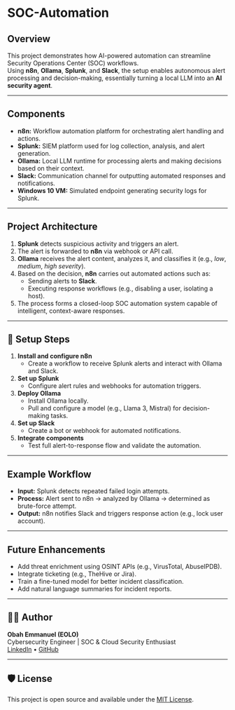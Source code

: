 # SOC-Automation
##  Overview
This project demonstrates how AI-powered automation can streamline Security Operations Center (SOC) workflows.  
Using **n8n**, **Ollama**, **Splunk**, and **Slack**, the setup enables autonomous alert processing and decision-making, essentially turning a local LLM into an **AI security agent**.

---

## Components
- **n8n:** Workflow automation platform for orchestrating alert handling and actions.  
- **Splunk:** SIEM platform used for log collection, analysis, and alert generation.  
- **Ollama:** Local LLM runtime for processing alerts and making decisions based on their context.  
- **Slack:** Communication channel for outputting automated responses and notifications.  
- **Windows 10 VM:** Simulated endpoint generating security logs for Splunk.

---

## Project Architecture
1. **Splunk** detects suspicious activity and triggers an alert.  
2. The alert is forwarded to **n8n** via webhook or API call.  
3. **Ollama** receives the alert content, analyzes it, and classifies it (e.g., *low*, *medium*, *high severity*).  
4. Based on the decision, **n8n** carries out automated actions such as:
   - Sending alerts to **Slack**.
   - Executing response workflows (e.g., disabling a user, isolating a host).
5. The process forms a closed-loop SOC automation system capable of intelligent, context-aware responses.

---

## 🧰 Setup Steps
1. **Install and configure n8n**
   - Create a workflow to receive Splunk alerts and interact with Ollama and Slack.
2. **Set up Splunk**
   - Configure alert rules and webhooks for automation triggers.
3. **Deploy Ollama**
   - Install Ollama locally.
   - Pull and configure a model (e.g., Llama 3, Mistral) for decision-making tasks.
4. **Set up Slack**
   - Create a bot or webhook for automated notifications.
5. **Integrate components**
   - Test full alert-to-response flow and validate the automation.

---

## Example Workflow
- **Input:** Splunk detects repeated failed login attempts.  
- **Process:** Alert sent to n8n → analyzed by Ollama → determined as brute-force attempt.  
- **Output:** n8n notifies Slack and triggers response action (e.g., lock user account).

---

## Future Enhancements
- Add threat enrichment using OSINT APIs (e.g., VirusTotal, AbuseIPDB).  
- Integrate ticketing (e.g., TheHive or Jira).  
- Train a fine-tuned model for better incident classification.  
- Add natural language summaries for incident reports.

---

## 🧑‍💻 Author
**Obah Emmanuel (EOLO)**  
Cybersecurity Engineer | SOC & Cloud Security Enthusiast  
[LinkedIn](https://www.linkedin.com/in/emmanuel-obah-8a0521333/) • [GitHub](https://github.com/obah2008)

---

## 🛡️ License
This project is open source and available under the [MIT License](LICENSE).
